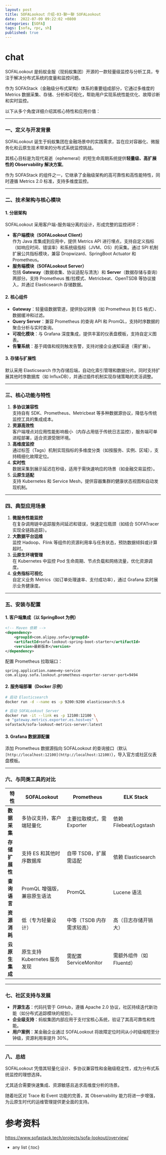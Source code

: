```yaml
---
layout: post
title: SOFALookout 介绍-03-聊一聊 SOFALookout
date:  2022-07-09 09:22:02 +0800
categories: [SOFA]
tags: [sofa, rpc, sh]
published: true
---
```



# chat

SOFALookout 是蚂蚁金服（现蚂蚁集团）开源的一款轻量级监控与分析工具，专注于解决分布式系统的度量和监控问题。

作为 SOFAStack（金融级分布式架构）体系的重要组成部分，它通过多维度的 Metrics 数据采集、存储、分析和可视化，帮助用户实现系统性能优化、故障诊断和实时监控。

以下从多个角度详细介绍其核心特性和应用价值：

---

### **一、定义与开发背景**
SOFALookout 诞生于蚂蚁集团在金融场景中的实践需求，旨在应对容器化、微服务化和云原生技术带来的分布式系统监控挑战。

其核心目标是为现代易逝（ephemeral）的短生命周期系统提供**轻量级、高扩展性的 Observability 解决方案**。

作为 SOFAStack 的组件之一，它继承了金融级架构的高可靠性和高性能特性，同时遵循 Metrics 2.0 标准，支持多维度监控。

---

### **二、技术架构与核心模块**
#### **1. 分层架构**
SOFALookout 采用客户端-服务端分离的设计，形成完整的监控闭环：
- **客户端模块（SOFALookout Client）**  
  作为 Java 库集成到应用中，提供 Metrics API 进行埋点，支持自定义指标（如响应时间、错误率）和系统级指标（JVM、OS）的采集。通过 SPI 机制扩展公共指标模块，兼容 Dropwizard、SpringBoot Actuator 和 Prometheus。
- **服务端模块（SOFALookout Server）**  
  包括 **Gateway**（数据收集、协议适配与清洗）和 **Server**（数据存储与查询）两部分。支持 Prometheus 推/拉模式、Metricbeat、OpenTSDB 等协议接入，并通过 Elasticsearch 存储数据。

#### **2. 核心组件**
- **Gateway**：轻量级数据管道，提供协议转换（如 Prometheus 到 ES 格式）、数据缓冲和过滤。
- **Query Server**：兼容 Prometheus 的查询 API 和 PromQL，支持时序数据的聚合分析与实时查询。
- **可视化模块**：与 Grafana 深度集成，提供丰富的仪表盘模板，支持自定义图表。
- **告警系统**：基于阈值和规则触发告警，支持对接企业通知渠道（需扩展）。

#### **3. 存储与扩展性**
默认采用 Elasticsearch 作为存储后端，自动化索引管理和数据分片。同时支持扩展其他时序数据库（如 InfluxDB），并通过插件机制实现存储策略的灵活调整。

---

### **三、核心功能与特性**
1. **多协议兼容性**  
   支持自有 SDK、Prometheus、Metricbeat 等多种数据源协议，降低与传统监控工具的集成成本。
2. **资源高效性**  
   客户端埋点对应用性能影响极小（内存占用低于传统日志监控），服务端可单进程部署，适合资源受限环境。
3. **高维度监控**  
   通过标签（Tags）机制实现指标的多维度分类（如按服务、实例、区域），支持精细化故障定位。
4. **实时性**  
   数据采集到展示延迟在秒级，适用于需快速响应的场景（如金融交易监控）。
5. **云原生适配**  
   支持 Kubernetes 和 Service Mesh，提供容器集群的健康状态视图和自动发现机制。

---

### **四、典型应用场景**
1. **微服务性能监控**  
   在复杂调用链中追踪服务间延迟和错误，快速定位瓶颈（如结合 SOFATracer 实现全链路追踪）。
2. **大数据平台运维**  
   监控 Hadoop、Flink 等组件的资源利用率与任务状态，预防数据倾斜或计算超时。
3. **云原生环境管理**  
   在 Kubernetes 中监控 Pod 生命周期、节点负载和网络流量，优化资源调度。
4. **业务指标可视化**  
   自定义业务 Metrics（如订单处理速率、支付成功率），通过 Grafana 实时展示业务健康度。

---

### **五、安装与配置**
#### **1. 客户端集成（以 SpringBoot 为例）**
```xml
<!-- Maven 依赖 -->
<dependency>
    <groupId>com.alipay.sofa</groupId>
    <artifactId>sofa-lookout-spring-boot-starter</artifactId>
    <version>最新版本</version>
</dependency>
```

配置 Prometheus 拉取端口：
```properties
spring.application.name=my-service
com.alipay.sofa.lookout.prometheus-exporter-server-port=9494
```


#### **2. 服务端部署（Docker 示例）**
```bash
# 启动 Elasticsearch
docker run -d --name es -p 9200:9200 elasticsearch:5.6

# 启动 SOFALookout Server
docker run -it --link es -p 12100:12100 \
-e "gateway.metrics.exporter.es.host=es" \
sofastack/sofa-lookout-metrics-server:latest
```


#### **3. Grafana 数据源配置**
添加 Prometheus 数据源指向 SOFALookout 的查询接口（默认 `[http://localhost:12100](http://localhost:12100)`），导入官方或社区仪表盘模板。

---

### **六、与同类工具的对比**

| **特性**           | **SOFALookout**                  | **Prometheus**               | **ELK Stack**             |
|--------------------|-----------------------------------|-------------------------------|---------------------------|
| **数据采集**       | 多协议支持，客户端轻量化         | 主要拉取模式，需 Exporter     | 依赖 Filebeat/Logstash    |
| **存储扩展性**     | 支持 ES 和其他时序数据库         | 自带 TSDB，扩展需适配         | 依赖 Elasticsearch        |
| **查询语言**       | PromQL 增强版，兼容原生语法       | PromQL                        | Lucene 语法              |
| **资源消耗**       | 低（专为轻量设计）               | 中等（TSDB 内存需求较高）     | 高（日志存储开销大）      |
| **云原生集成**     | 原生支持 Kubernetes 服务发现      | 需配置 ServiceMonitor         | 需额外组件（如 Fluentd） |


---

### **七、社区支持与发展**
- **开源生态**：代码托管于 GitHub，遵循 Apache 2.0 协议，社区持续迭代新功能（如分布式追踪模块的规划）。
- **企业级支持**：蚂蚁集团内部应用于支付宝核心系统，验证了其高可靠性和性能。
- **用户案例**：某金融企业通过 SOFALookout 将故障定位时间从小时级缩短至分钟级，资源利用率提升 30%。

---

### **八、总结**
SOFALookout 凭借其轻量化设计、多协议兼容性和金融级稳定性，成为分布式系统监控的理想选择。

尤其适合需要快速集成、资源敏感且追求高维度分析的场景。

随着社区对 Trace 和 Event 功能的完善，其 Observability 能力将进一步增强，为云原生时代的运维管理提供更全面的支持。


# 参考资料

https://www.sofastack.tech/projects/sofa-lookout/overview/

* any list
{:toc}